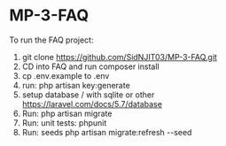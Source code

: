 # MP-3-FAQ

To run the FAQ project:

1. git clone https://github.com/SidNJIT03/MP-3-FAQ.git
2. CD into FAQ and run composer install
3. cp .env.example to .env
4. run: php artisan key:generate
5. setup database / with sqlite or other https://laravel.com/docs/5.7/database
6. Run: php artisan migrate
7. Run: unit tests: phpunit
8. Run: seeds php artisan migrate:refresh --seed